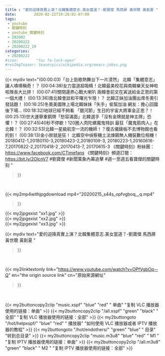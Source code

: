 ```yaml
---
title : "愛的迫降真實上演？北韓集體意志.美女當道？-劉寶傑 馬西屏 黃世聰 黃創夏 "
date:        2020-02-22T19:28:02-07:00
tags:
 - youtube
 - 關鍵時刻
 - youtube_關鍵時刻
 - 202002
 - 20200222
 - 20200222_19
categories:
 - 20200222
#icon:        "fas fa-lock-open"
#resImgTeaser: teaserpics/wikipedia.org/emacs-jokes.png
---
```


{{< mydiv text="(00:00:03)「台上勁歌熱舞台下一片漠然」 北韓「集體意志」讓人嘖嘖稱奇！？ (00:04:38)女力當道超吸睛！北韓最美校花與南韓樂天女神啦啦隊長大比拼！ (00:07:41)關閉邊界心戰大喇叭 兩韓會前文在寅送給金正恩的第一個大禮！ (00:13:36)南北韓會談和平曙光乍現！？ 北韓正妹加油團出席冬奧引發話題！ (00:16:25)冬奧美國隊上場北韓妹妹「失手」偷幫加油 網友：擔心回國後下場… (00:18:32)地球已經不夠看 「銀河節」生日的宇宙大將軍金正恩？！ (00:25:13)世大運舉重銅牌「愁容滿面」北韓選手「沒有金牌就是神主牌」恐懼！？ (00:27:45)40秒不停歇！120圈人肉陀螺魔鬼特訓 最狂「魔鬼筋肉人」在北韓！？ (00:32:53)北韓一星級航空一流的機師！？復古儀錶板不去博物館也看的到！ (00:38:13)金小胖就是狂！ 北韓空中偵察機土法煉鋼無人機裝數位相機！  20180412-1,20180110-3,20180423-2,20180109-3, 20180223-1,20160616-7,20170822-2,20170418-2 ,20170413-7, 20170615-3  《關鍵時刻》粉絲團：https://www.facebook.com/CTimefans 《關鍵時刻》頻道訂閱：https://bit.ly/2OlcnV7  #劉寶傑 #新聞萬象內幕追擊 #週一至週五看寶傑的關鍵時刻 "
>}}
<br>


{{< my2mp4withjpgdownload mp4="20200215_s44s_opfvgboq__q.mp4"
>}}

{{< my2jpgexist "xx1.jpg" >}}<br>
{{< my2jpgexist "xx2.jpg" >}}<br>
{{< my2jpgexist "xx3.jpg" >}}<br>



{{< mydiv text="愛的迫降真實上演？北韓集體意志.美女當道？-劉寶傑 馬西屏 黃世聰 黃創夏 "
>}}
<br>

{{< my2linktextonly link="https://www.youtube.com/watch?v=OPfVgbOq--Q"
en="the origin source link" cn="原始來源網址"
>}}


<br>

{{< my2buttoncopy2clip "music.xspf"        "blue"   "red"    " 单曲"  "复制 VLC 播放器使用的链接：单曲" >}} {{< my2buttoncopy2clip "/all.xspf"         "green"  "black"  " 全部"  "复制 VLC 播放器使用的链接：全部" >}} {{< my2buttongoto      "/hot/helpxspf/"    "blue"   "red"    " 播放器" "如何使用 VLC 播放器或者 IPTV 播放器的教程" >}} {{< my2buttongoto      "/hot/endothers/"   "green"  "blue"   " 目录"   "转到总目录" >}} {{< my2buttoncopy2clip "music.m3u8"        "blue"   "red"    " M1 "    "复制 IPTV 播放器使用的链接：单曲" >}} {{< my2buttoncopy2clip "/all.m3u8"         "green"  "black"  " M2 "    "复制 IPTV 播放器使用的链接：全部" >}} 
